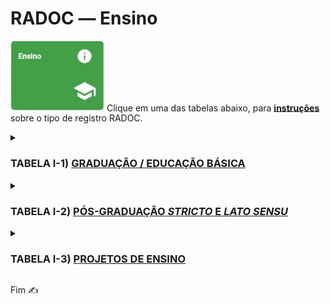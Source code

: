 # RADOC &#x2015; Ensino

<img src="../media/painel-ensino.jpg" width="150"> Clique em uma das tabelas abaixo, para <ins>**instruções**</ins> sobre o tipo de registro RADOC.

<details><summary><H3><b>TABELA I-1) <ins>GRADUAÇÃO / EDUCAÇÃO BÁSICA</ins></H3></b></summary>
  
|Item|Descrição|Pontos|**COMO<br>INCLUIR**|
|-|-|-|-|
|1|Aulas presenciais na graduação / Educação básica|10 * has (horas no ano/32)|[&#10084; Import.](./fonte-sistema.md)|
|2|Aulas do ensino a distância na graduação / Educação básica|10 * has (horas no ano/32)|[&#10084; Importação](./fonte-sistema.md)|
</details>

<details><summary><H3><b>TABELA I-2) <ins>PÓS-GRADUAÇÃO <i>STRICTO</i> E <i>LATO SENSU</i></ins></H3></b></summary>
  
|Item|Descrição|Pontos|**COMO<br>INCLUIR**|
|-|-|-|-|
|1|Aulas presenciais na pós-graduação|10 * has (horas no ano/32)|[&#10084; Importação](./fonte-sistema.md)|
|2|Aulas do ensino a distância na pós-graduação|10 * has (horas no ano/32)|[&#10084; Sistemas](./fonte-sistema.md)|
</details>

<details><summary><H3><b>TABELA I-3) <ins>PROJETOS DE ENSINO</ins></H3></b></summary>
  
|Item|Descrição|Pontos|**COMO<br>INCLUIR**|
|-|-|-|-|
|1|Coordenador de projeto de ensino<br>com comprovação de financiamento (exceto bolsas)|10|[&#10084; Sistemas](./fonte-sistema.md)|
|2|	Coordenador de projeto de ensino<br>sem financiamentoo|5 (máx. 10)|[&#10084; Import.](./fonte-sistema.md)|
</details>

Fim &#9997;
